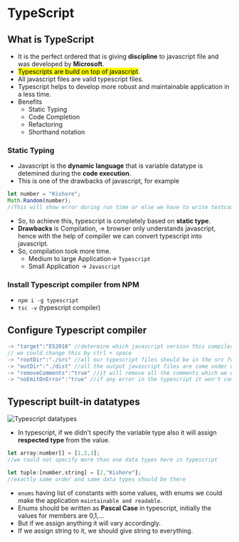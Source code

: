 # TypeScript
## What is TypeScript
* It is the perfect ordered that is giving **discipline** to javascript file and was developed by **Microsoft**.
* <mark>Typescripts are build on top of javascript</mark>.
* All javascript files are valid typescript files.
* Typescript helps to develop more robust and maintainable application in a less time.
* Benefits
    * Static Typing
    * Code Completion
    * Refactoring
    * Shorthand notation
### Static Typing
* Javascript is the **dynamic language** that is variable datatype is detemined during the **code execution**.
* This is one of the drawbacks of javascript, for example 
```javascript
let number = "Kishore";
Math.Random(number);
//This will show error during run time or else we have to write testcases for identify the bug.
```
* So, to achieve this, typescript is completely based on **static type**.
* **Drawbacks** is Compilation, -> browser only understands javascript, hence with the help of compiler we can convert typescript into javascript.
* So, compilation took more time.
    * Medium to large Application-> `Typescript`
    * Small Application -> `Javascript`
### Install Typescript compiler from NPM
* `npm i -g typescript`
* `tsc -v` (typescript compiler)
## Configure Typescript compiler
```javascript
-> "target":"ES2016" //determine which javascript version this compiler will going to give.
// we could change this by ctrl + space
-> "rootDir":"./src" //all our typescript files should be in the src folder
-> "outDir":"./dist" //all the output javascript files are come under dist folder
-> "removeComments":"true" //it will remove all the comments which we wrote in the typescript
-> "noEmitOnError":"true" //if any error in the typescript it won't compile it into javascript
```
## Typescript built-in datatypes
![Typescript datatypes](https://github.com/rkishore1207/React/assets/146698138/23ad7cba-0b35-4b39-8b82-5dcedd84b7cf)

* In typescript, if we didn't specify the variable type also it will assign **respected type** from the value.
```javascript
let array:number[] = [1,2,3];
//we could not specify more than one data types here in typescript
```
```javascript
let tuple:[number,string] = [2,"Kishore"];
//exactly same order and same data types should be there
```
* `enums` having list of constants with some values, with enums we could make the application `maintainable and readable`.
* Enums should be written as **Pascal Case** in typescript, initially the values for members are 0,1,...
* But if we assign anything it will vary accordingly.
* If we assign string to it, we should give string to everything.